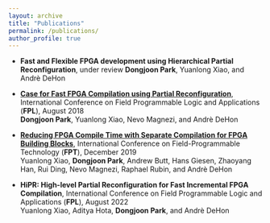 ```yaml
---
layout: archive
title: "Publications"
permalink: /publications/
author_profile: true
---
```

- **Fast and Flexible FPGA development using Hierarchical Partial Reconfiguration**, under review
**Dongjoon Park**, Yuanlong Xiao, and Andrè DeHon

- [**Case for Fast FPGA Compilation using Partial Reconfiguration**](http://kalman.mee.tcd.ie/fpl2018/content/pdfs/FPL2018-43iDzVTplcpussvbfIaaHz/grXMmINHFYK2CULuEMkaz/5GLdEAh3KffacB9GvhInYI.pdf), International Conference on Field Programmable Logic and
Applications (**FPL**), August 2018 \
**Dongjoon Park**, Yuanlong Xiao, Nevo Magnezi, and Andrè DeHon

- [**Reducing FPGA Compile Time with Separate Compilation for FPGA Building Blocks**](http://ic.ese.upenn.edu/pdf/prflow_fpt2019.pdf), International Conference on Field-Programmable Technology (**FPT**), December 2019 \
Yuanlong Xiao, **Dongjoon Park**, Andrew Butt, Hans Giesen, Zhaoyang Han, Rui Ding, Nevo Magnezi, Raphael Rubin, and Andrè DeHon 

- **HiPR: High-level Partial Reconfiguration for Fast Incremental FPGA Compilation**, International Conference on Field Programmable Logic and
Applications (**FPL**), August 2022 \
Yuanlong Xiao, Aditya Hota, **Dongjoon Park**, and Andrè DeHon
